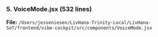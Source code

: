 ### 5. VoiceMode.jsx (532 lines)

**File:** `/Users/jesseniesen/LivHana-Trinity-Local/LivHana-SoT/frontend/vibe-cockpit/src/components/VoiceMode.jsx`

